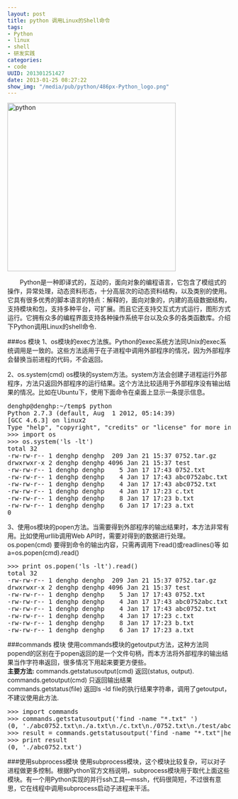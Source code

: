 ```yaml
--- 
layout: post
title: python 调用Linux的Shell命令
tags: 
- Python
- linux
- shell
- 研发实践
categories:
- code
UUID: 201301251427
date: 2013-01-25 08:27:22
show_img: "/media/pub/python/486px-Python_logo.png"
---
```


<a href="{{site.url}}/media/pub/python/486px-Python_logo.png" alt="python" target="_bank">
<img src="{{site.static_url}}/media/pub/python/486px-Python_logo.png" alt="python" width="380px" class="img-center"/>
</a>

  　　Python是一种即译式的，互动的，面向对象的编程语言，它包含了模组式的操作，异常处理，动态资料形态，十分高层次的动态资料结构，以及类别的使用。它具有很多优秀的脚本语言的特点：解释的，面向对象的，内建的高级数据结构，支持模块和包，支持多种平台，可扩展。而且它还支持交互式方式运行，图形方式运行。它拥有众多的编程界面支持各种操作系统平台以及众多的各类函数库。介绍下Python调用Linux的shell命令.

###os 模块
1、os模块的exec方法族。Python的exec系统方法同Unix的exec系统调用是一致的。这些方法适用于在子进程中调用外部程序的情况，因为外部程序会替换当前进程的代码，不会返回。

2、os.system(cmd) os模块的system方法。system方法会创建子进程运行外部程序，方法只返回外部程序的运行结果。这个方法比较适用于外部程序没有输出结果的情况。比如在Ubuntu下，使用下面命令在桌面上显示一条提示信息。
<pre id="bash">
denghp@denghp:~/temp$ python
Python 2.7.3 (default, Aug  1 2012, 05:14:39) 
[GCC 4.6.3] on linux2
Type "help", "copyright", "credits" or "license" for more information.
>>> import os
>>> os.system('ls -lt')
total 32
-rw-rw-r-- 1 denghp denghp  209 Jan 21 15:37 0752.tar.gz
drwxrwxr-x 2 denghp denghp 4096 Jan 21 15:37 test
-rw-rw-r-- 1 denghp denghp    5 Jan 17 17:43 0752.txt
-rw-rw-r-- 1 denghp denghp    4 Jan 17 17:43 abc0752abc.txt
-rw-rw-r-- 1 denghp denghp    4 Jan 17 17:43 abc0752.txt
-rw-rw-r-- 1 denghp denghp    4 Jan 17 17:23 c.txt
-rw-rw-r-- 1 denghp denghp    8 Jan 17 17:23 b.txt
-rw-rw-r-- 1 denghp denghp    6 Jan 17 17:23 a.txt
0
</pre>
3、使用os模块的popen方法。当需要得到外部程序的输出结果时，本方法非常有用。比如使用urllib调用Web API时，需要对得到的数据进行处理。os.popen(cmd) 要得到命令的输出内容，只需再调用下read()或readlines()等 如a=os.popen(cmd).read()
<pre id="bash">
>>> print os.popen('ls -lt').read()
total 32
-rw-rw-r-- 1 denghp denghp  209 Jan 21 15:37 0752.tar.gz
drwxrwxr-x 2 denghp denghp 4096 Jan 21 15:37 test
-rw-rw-r-- 1 denghp denghp    5 Jan 17 17:43 0752.txt
-rw-rw-r-- 1 denghp denghp    4 Jan 17 17:43 abc0752abc.txt
-rw-rw-r-- 1 denghp denghp    4 Jan 17 17:43 abc0752.txt
-rw-rw-r-- 1 denghp denghp    4 Jan 17 17:23 c.txt
-rw-rw-r-- 1 denghp denghp    8 Jan 17 17:23 b.txt
-rw-rw-r-- 1 denghp denghp    6 Jan 17 17:23 a.txt
</pre>

###commands 模块
使用commands模块的getoutput方法，这种方法同popend的区别在于popen返回的是一个文件句柄，而本方法将外部程序的输出结果当作字符串返回，很多情况下用起来要更方便些。<br>
<strong>主要方法:</strong>
commands.getstatusoutput(cmd) 返回(status, output).<br>
commands.getoutput(cmd) 只返回输出结果<br>
commands.getstatus(file) 返回ls -ld file的执行结果字符串，调用了getoutput，不建议使用此方法.<br>
<pre id="bash">
>>> import commands
>>> commands.getstatusoutput('find -name "*.txt" ')
(0, './abc0752.txt\n./a.txt\n./c.txt\n./0752.txt\n./test/abc0752.txt\n./test/0752.txt')
>>> result = commands.getstatusoutput('find -name "*.txt"|head -n1')
>>> print result
(0, './abc0752.txt')
</pre>

###使用subprocess模块
使用subprocess模块，这个模块比较复杂，可以对子进程做更多控制。根据Python官方文档说明，subprocess模块用于取代上面这些模块。有一个用Python实现的并行ssh工具—mssh，代码很简短，不过很有意思，它在线程中调用subprocess启动子进程来干活。


